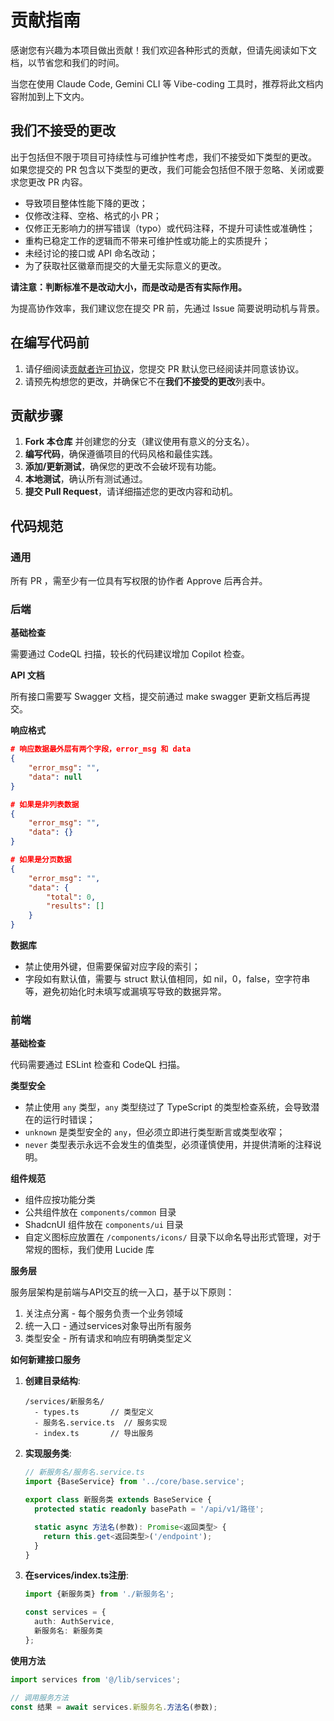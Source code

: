 # 贡献指南

感谢您有兴趣为本项目做出贡献！我们欢迎各种形式的贡献，但请先阅读如下文档，以节省您和我们的时间。

当您在使用 Claude Code, Gemini CLI 等 Vibe-coding 工具时，推荐将此文档内容附加到上下文内。

## 我们不接受的更改

出于包括但不限于项目可持续性与可维护性考虑，我们不接受如下类型的更改。  
如果您提交的 PR 包含以下类型的更改，我们可能会包括但不限于忽略、关闭或要求您更改 PR 内容。

- 导致项目整体性能下降的更改；
- 仅修改注释、空格、格式的小 PR；
- 仅修正无影响力的拼写错误（typo）或代码注释，不提升可读性或准确性；
- 重构已稳定工作的逻辑而不带来可维护性或功能上的实质提升；
- 未经讨论的接口或 API 命名改动；
- 为了获取社区徽章而提交的大量无实际意义的更改。

**请注意：判断标准不是改动大小，而是改动是否有实际作用。**

为提高协作效率，我们建议您在提交 PR 前，先通过 Issue 简要说明动机与背景。  

## 在编写代码前

1. 请仔细阅读[贡献者许可协议](/CLA.md)，您提交 PR 默认您已经阅读并同意该协议。
2. 请预先构想您的更改，并确保它不在**我们不接受的更改**列表中。

## 贡献步骤

1. **Fork 本仓库** 并创建您的分支（建议使用有意义的分支名）。
2. **编写代码**，确保遵循项目的代码风格和最佳实践。
3. **添加/更新测试**，确保您的更改不会破坏现有功能。
4. **本地测试**，确认所有测试通过。
5. **提交 Pull Request**，请详细描述您的更改内容和动机。


## 代码规范

### 通用

所有 PR ，需至少有一位具有写权限的协作者 Approve 后再合并。

### 后端

**基础检查**

需要通过 CodeQL 扫描，较长的代码建议增加 Copilot 检查。

**API 文档**

所有接口需要写 Swagger 文档，提交前通过 make swagger 更新文档后再提交。

**响应格式**

```json
# 响应数据最外层有两个字段，error_msg 和 data
{
    "error_msg": "",
    "data": null
}

# 如果是非列表数据
{
    "error_msg": "",
    "data": {}
}

# 如果是分页数据
{
    "error_msg": "",
    "data": {
        "total": 0,
        "results": []
    }
}
```

**数据库**

- 禁止使用外键，但需要保留对应字段的索引；
- 字段如有默认值，需要与 struct 默认值相同，如 nil，0，false，空字符串等，避免初始化时未填写或漏填写导致的数据异常。

### 前端

**基础检查**

代码需要通过 ESLint 检查和 CodeQL 扫描。

**类型安全**

- 禁止使用 `any` 类型，`any` 类型绕过了 TypeScript 的类型检查系统，会导致潜在的运行时错误；
- `unknown` 是类型安全的 `any`，但必须立即进行类型断言或类型收窄；
- `never` 类型表示永远不会发生的值类型，必须谨慎使用，并提供清晰的注释说明。

**组件规范**

- 组件应按功能分类
- 公共组件放在 `components/common` 目录
- ShadcnUI 组件放在 `components/ui` 目录
- 自定义图标应放置在 `/components/icons/` 目录下以命名导出形式管理，对于常规的图标，我们使用 Lucide 库

**服务层**

服务层架构是前端与API交互的统一入口，基于以下原则：
1. 关注点分离 - 每个服务负责一个业务领域
2. 统一入口 - 通过services对象导出所有服务
3. 类型安全 - 所有请求和响应有明确类型定义


**如何新建接口服务**

1. **创建目录结构**:
   ```
   /services/新服务名/
     - types.ts       // 类型定义
     - 服务名.service.ts  // 服务实现
     - index.ts       // 导出服务
   ```

2. **实现服务类**:
   ```typescript
   // 新服务名/服务名.service.ts
   import {BaseService} from '../core/base.service';

   export class 新服务类 extends BaseService {
     protected static readonly basePath = '/api/v1/路径';

     static async 方法名(参数): Promise<返回类型> {
       return this.get<返回类型>('/endpoint');
     }
   }
   ```

3. **在services/index.ts注册**:
   ```typescript
   import {新服务类} from './新服务名';

   const services = {
     auth: AuthService,
     新服务名: 新服务类
   };
   ```

**使用方法**

```typescript
import services from '@/lib/services';

// 调用服务方法
const 结果 = await services.新服务名.方法名(参数);
```